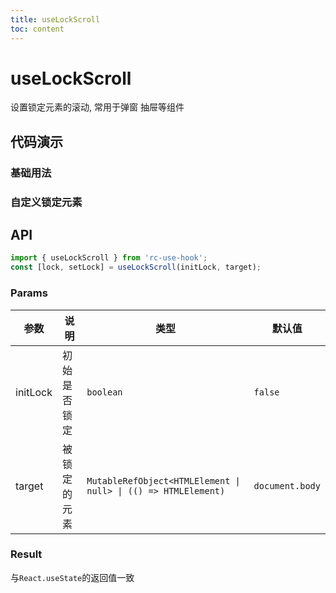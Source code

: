 ```yaml
---
title: useLockScroll
toc: content
---
```


# useLockScroll

设置锁定元素的滚动, 常用于弹窗 抽屉等组件

## 代码演示

### 基础用法

<code src="./demos/Demo1.tsx" ></code>

### 自定义锁定元素

<code src="./demos/Demo2.tsx" ></code>

## API

```ts
import { useLockScroll } from 'rc-use-hook';
const [lock, setLock] = useLockScroll(initLock, target);
```

### Params

| 参数     | 说明         | 类型                                                           | 默认值          |
| -------- | ------------ | -------------------------------------------------------------- | --------------- |
| initLock | 初始是否锁定 | `boolean`                                                      | `false`         |
| target   | 被锁定的元素 | `MutableRefObject<HTMLElement \| null> \| (() => HTMLElement)` | `document.body` |

### Result

与`React.useState`的返回值一致

